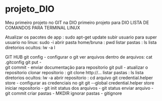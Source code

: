 # projeto_DIO
Meu primeiro projeto no GIT na DIO
primeiro projeto para DIO 
LISTA DE COMANDOS PARA TERMINAL LINUX

Atualizar os pacotes de app : sudo apt-get update 
subir usuario para super usuario no linux: sudo -i
abrir pasta home/bruna : pwd
listar pastas : ls
lista diretorios ocultos: lw -a
l



GIT HUB
git config - configurar o git 
ver arquivos dentro de arquivos: cat .gitconfig
git put -  	
git commit - enviar documentação para repositorio
git pull - atualizar o repositorio
clonar repositorio : git clone http://...
listar pastas : ls
lista diretorios ocultos: lw -a
abrir repositorio : cd  arquivo
git credential.helper store - configurar as credenciais no git
git --global credential.helper store
iniciar repositorio - git init
status dos arquivos - git status
enviar arquivo - git commit 
criar pastas - MKDIR
ignorar pastas - gitignore
